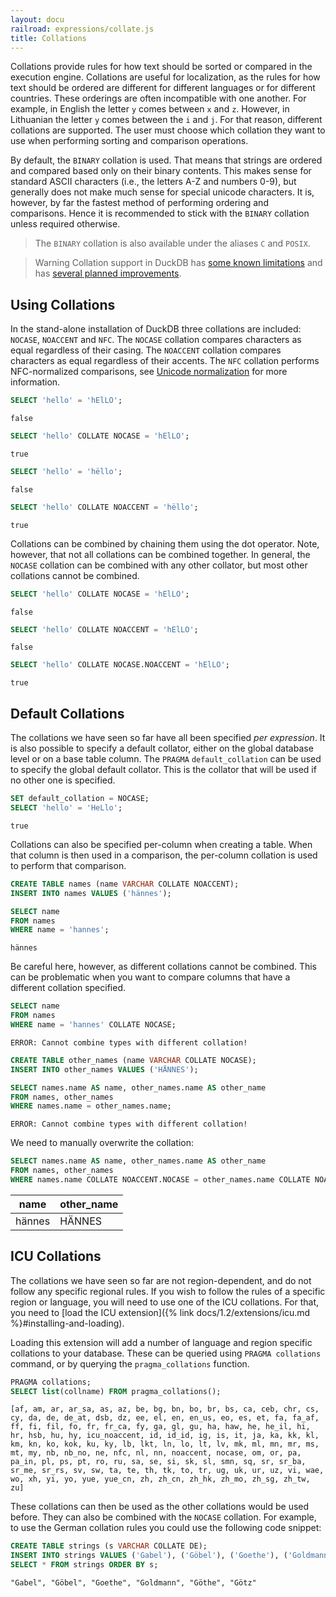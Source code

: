 ```yaml
---
layout: docu
railroad: expressions/collate.js
title: Collations
---
```


<div id="rrdiagram"></div>

Collations provide rules for how text should be sorted or compared in the execution engine. Collations are useful for localization, as the rules for how text should be ordered are different for different languages or for different countries. These orderings are often incompatible with one another. For example, in English the letter `y` comes between `x` and `z`. However, in Lithuanian the letter `y` comes between the `i` and `j`. For that reason, different collations are supported. The user must choose which collation they want to use when performing sorting and comparison operations.

By default, the `BINARY` collation is used. That means that strings are ordered and compared based only on their binary contents. This makes sense for standard ASCII characters (i.e., the letters A-Z and numbers 0-9), but generally does not make much sense for special unicode characters. It is, however, by far the fastest method of performing ordering and comparisons. Hence it is recommended to stick with the `BINARY` collation unless required otherwise.

> The `BINARY` collation is also available under the aliases `C` and `POSIX`.

> Warning Collation support in DuckDB has [some known limitations](https://github.com/duckdb/duckdb/issues?q=is%3Aissue+is%3Aopen+collation+) and has [several planned improvements](https://github.com/duckdb/duckdb/issues/604).

## Using Collations

In the stand-alone installation of DuckDB three collations are included: `NOCASE`, `NOACCENT` and `NFC`. The `NOCASE` collation compares characters as equal regardless of their casing. The `NOACCENT` collation compares characters as equal regardless of their accents. The `NFC` collation performs NFC-normalized comparisons, see [Unicode normalization](https://en.wikipedia.org/wiki/Unicode_equivalence#Normalization) for more information.

```sql
SELECT 'hello' = 'hElLO';
```

```text
false
```

```sql
SELECT 'hello' COLLATE NOCASE = 'hElLO';
```

```text
true
```

```sql
SELECT 'hello' = 'hëllo';
```

```text
false
```

```sql
SELECT 'hello' COLLATE NOACCENT = 'hëllo';
```

```text
true
```

Collations can be combined by chaining them using the dot operator. Note, however, that not all collations can be combined together. In general, the `NOCASE` collation can be combined with any other collator, but most other collations cannot be combined.

```sql
SELECT 'hello' COLLATE NOCASE = 'hElLÖ';
```

```text
false
```

```sql
SELECT 'hello' COLLATE NOACCENT = 'hElLÖ';
```

```text
false
```

```sql
SELECT 'hello' COLLATE NOCASE.NOACCENT = 'hElLÖ';
```

```text
true
```

## Default Collations

The collations we have seen so far have all been specified *per expression*. It is also possible to specify a default collator, either on the global database level or on a base table column. The `PRAGMA` `default_collation` can be used to specify the global default collator. This is the collator that will be used if no other one is specified.

```sql
SET default_collation = NOCASE;
SELECT 'hello' = 'HeLlo';
```

```text
true
```

Collations can also be specified per-column when creating a table. When that column is then used in a comparison, the per-column collation is used to perform that comparison.

```sql
CREATE TABLE names (name VARCHAR COLLATE NOACCENT);
INSERT INTO names VALUES ('hännes');
```

```sql
SELECT name
FROM names
WHERE name = 'hannes';
```

```text
hännes
```

Be careful here, however, as different collations cannot be combined. This can be problematic when you want to compare columns that have a different collation specified.

```sql
SELECT name
FROM names
WHERE name = 'hannes' COLLATE NOCASE;
```

```console
ERROR: Cannot combine types with different collation!
```

```sql
CREATE TABLE other_names (name VARCHAR COLLATE NOCASE);
INSERT INTO other_names VALUES ('HÄNNES');
```

```sql
SELECT names.name AS name, other_names.name AS other_name
FROM names, other_names
WHERE names.name = other_names.name;
```

```console
ERROR: Cannot combine types with different collation!
```

We need to manually overwrite the collation:

```sql
SELECT names.name AS name, other_names.name AS other_name
FROM names, other_names
WHERE names.name COLLATE NOACCENT.NOCASE = other_names.name COLLATE NOACCENT.NOCASE;
```

|  name  | other_name |
|--------|------------|
| hännes | HÄNNES     |

## ICU Collations

The collations we have seen so far are not region-dependent, and do not follow any specific regional rules. If you wish to follow the rules of a specific region or language, you will need to use one of the ICU collations. For that, you need to [load the ICU extension]({% link docs/1.2/extensions/icu.md %}#installing-and-loading).

Loading this extension will add a number of language and region specific collations to your database. These can be queried using `PRAGMA collations` command, or by querying the `pragma_collations` function.

```sql
PRAGMA collations;
SELECT list(collname) FROM pragma_collations();
```

```text
[af, am, ar, ar_sa, as, az, be, bg, bn, bo, br, bs, ca, ceb, chr, cs, cy, da, de, de_at, dsb, dz, ee, el, en, en_us, eo, es, et, fa, fa_af, ff, fi, fil, fo, fr, fr_ca, fy, ga, gl, gu, ha, haw, he, he_il, hi, hr, hsb, hu, hy, icu_noaccent, id, id_id, ig, is, it, ja, ka, kk, kl, km, kn, ko, kok, ku, ky, lb, lkt, ln, lo, lt, lv, mk, ml, mn, mr, ms, mt, my, nb, nb_no, ne, nfc, nl, nn, noaccent, nocase, om, or, pa, pa_in, pl, ps, pt, ro, ru, sa, se, si, sk, sl, smn, sq, sr, sr_ba, sr_me, sr_rs, sv, sw, ta, te, th, tk, to, tr, ug, uk, ur, uz, vi, wae, wo, xh, yi, yo, yue, yue_cn, zh, zh_cn, zh_hk, zh_mo, zh_sg, zh_tw, zu]
```

These collations can then be used as the other collations would be used before. They can also be combined with the `NOCASE` collation. For example, to use the German collation rules you could use the following code snippet:

```sql
CREATE TABLE strings (s VARCHAR COLLATE DE);
INSERT INTO strings VALUES ('Gabel'), ('Göbel'), ('Goethe'), ('Goldmann'), ('Göthe'), ('Götz');
SELECT * FROM strings ORDER BY s;
```

```text
"Gabel", "Göbel", "Goethe", "Goldmann", "Göthe", "Götz"
```